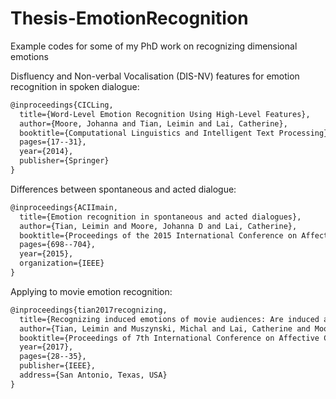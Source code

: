 # Thesis-EmotionRecognition
Example codes for some of my PhD work on recognizing dimensional emotions

Disfluency and Non-verbal Vocalisation (DIS-NV) features for emotion recognition in spoken dialogue:

```latex
@inproceedings{CICLing,
  title={Word-Level Emotion Recognition Using High-Level Features},
  author={Moore, Johanna and Tian, Leimin and Lai, Catherine},
  booktitle={Computational Linguistics and Intelligent Text Processing},
  pages={17--31},
  year={2014},
  publisher={Springer}
}
```

Differences between spontaneous and acted dialogue:

```latex
@inproceedings{ACIImain,
  title={Emotion recognition in spontaneous and acted dialogues},
  author={Tian, Leimin and Moore, Johanna D and Lai, Catherine},
  booktitle={Proceedings of the 2015 International Conference on Affective Computing and Intelligent Interaction (ACII)},
  pages={698--704},
  year={2015},
  organization={IEEE}
}
```

Applying to movie emotion recognition:

```latex
@inproceedings{tian2017recognizing,
  title={Recognizing induced emotions of movie audiences: Are induced and perceived emotions the same?},
  author={Tian, Leimin and Muszynski, Michal and Lai, Catherine and Moore, Johanna D and Kostoulas, Theodoros and Lombardo, Patrizia and Pun, Thierry and Chanel, Guillaume},
  booktitle={Proceedings of 7th International Conference on Affective Computing and Intelligent Interaction},
  year={2017},
  pages={28--35},
  publisher={IEEE},
  address={San Antonio, Texas, USA}
}
```

